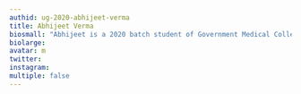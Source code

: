 ```yaml
---
authid: ug-2020-abhijeet-verma
title: Abhijeet Verma
biosmall: "Abhijeet is a 2020 batch student of Government Medical College, Ratlam"
biolarge: 
avatar: m
twitter:
instagram:
multiple: false
---
```


